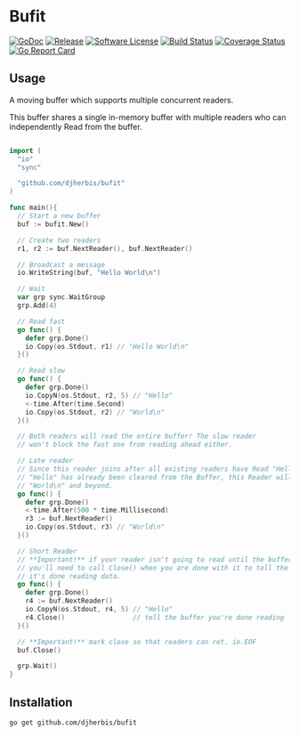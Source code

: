 Bufit
==========

[![GoDoc](https://godoc.org/github.com/djherbis/bufit?status.svg)](https://godoc.org/github.com/djherbis/bufit)
[![Release](https://img.shields.io/github/release/djherbis/bufit.svg)](https://github.com/djherbis/bufit/releases/latest)
[![Software License](https://img.shields.io/badge/license-MIT-brightgreen.svg)](LICENSE.txt)
[![Build Status](https://travis-ci.org/djherbis/bufit.svg?branch=master)](https://travis-ci.org/djherbis/bufit) 
[![Coverage Status](https://coveralls.io/repos/djherbis/bufit/badge.svg?branch=master)](https://coveralls.io/r/djherbis/bufit?branch=master)
[![Go Report Card](https://goreportcard.com/badge/github.com/djherbis/bufit)](https://goreportcard.com/report/github.com/djherbis/bufit)

Usage
------------
A moving buffer which supports multiple concurrent readers.

This buffer shares a single in-memory buffer with multiple readers who can independently Read from the buffer.

```go

import (
  "io"
  "sync"

  "github.com/djherbis/bufit"
)

func main(){
  // Start a new buffer
  buf := bufit.New()

  // Create two readers
  r1, r2 := buf.NextReader(), buf.NextReader()

  // Broadcast a message
  io.WriteString(buf, "Hello World\n")

  // Wait
  var grp sync.WaitGroup
  grp.Add(4)

  // Read fast
  go func() {
    defer grp.Done()
    io.Copy(os.Stdout, r1) // "Hello World\n"
  }()

  // Read slow
  go func() {
    defer grp.Done()
    io.CopyN(os.Stdout, r2, 5) // "Hello"
    <-time.After(time.Second)
    io.Copy(os.Stdout, r2) // "World\n"
  }()

  // Both readers will read the entire buffer! The slow reader
  // won't block the fast one from reading ahead either.

  // Late reader
  // Since this reader joins after all existing readers have Read "Hello"
  // "Hello" has already been cleared from the Buffer, this Reader will only see
  // "World\n" and beyond.
  go func() {
    defer grp.Done()
    <-time.After(500 * time.Millisecond)
    r3 := buf.NextReader()
    io.Copy(os.Stdout, r3) // "World\n"
  }()

  // Short Reader
  // **Important!** if your reader isn't going to read until the buffer is empty
  // you'll need to call Close() when you are done with it to tell the buffer
  // it's done reading data.
  go func() {
    defer grp.Done()
    r4 := buf.NextReader()
    io.CopyN(os.Stdout, r4, 5) // "Hello"
    r4.Close()                 // tell the buffer you're done reading
  }()

  // **Important!** mark close so that readers can ret. io.EOF
  buf.Close()

  grp.Wait()
}

```

Installation
------------
```sh
go get github.com/djherbis/bufit
```
